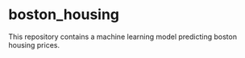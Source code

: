 # boston_housing
This repository contains a machine learning model predicting boston housing prices.
